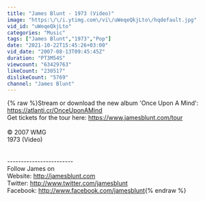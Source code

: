 ```yaml
---
title: "James Blunt - 1973 (Video)"
image: "https:\/\/i.ytimg.com\/vi\/uWeqeQkjLto\/hqdefault.jpg"
vid_id: "uWeqeQkjLto"
categories: "Music"
tags: ["James Blunt","1973","Pop"]
date: "2021-10-22T15:45:26+03:00"
vid_date: "2007-08-13T09:45:45Z"
duration: "PT3M54S"
viewcount: "63429763"
likeCount: "230517"
dislikeCount: "5769"
channel: "James Blunt"
---
```

{% raw %}Stream or download the new album 'Once Upon A Mind': <a rel="nofollow" target="blank" href="https://atlanti.cr/OnceUponAMind">https://atlanti.cr/OnceUponAMind</a><br />Get tickets for the tour here: <a rel="nofollow" target="blank" href="https://www.jamesblunt.com/tour">https://www.jamesblunt.com/tour</a><br /><br />© 2007 WMG<br />1973 (Video)<br /><br /><br />------------------------<br />Follow James on <br />Website: <a rel="nofollow" target="blank" href="http://jamesblunt.com">http://jamesblunt.com</a><br />Twitter: <a rel="nofollow" target="blank" href="http://www.twitter.com/jamesblunt">http://www.twitter.com/jamesblunt</a><br />Facebook: <a rel="nofollow" target="blank" href="http://www.facebook.com/jamesblunt">http://www.facebook.com/jamesblunt</a>{% endraw %}
